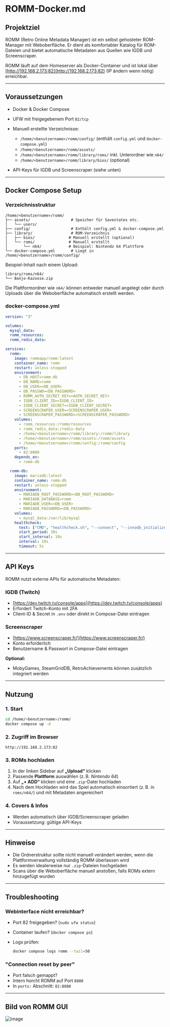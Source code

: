 # ROMM-Docker.md

## Projektziel

ROMM (Retro Online Metadata Manager) ist ein selbst gehosteter ROM-Manager mit Weboberfläche. Er dient als komfortabler Katalog für ROM-Dateien und bietet automatische Metadaten aus Quellen wie IGDB und Screenscraper.

ROMM läuft auf dem Homeserver als Docker-Container und ist lokal über [http://192.168.2.173:82](http://192.168.2.173:82) (IP ändern wenn nötig) erreichbar.

---

## Voraussetzungen

* Docker & Docker Compose
* UFW mit freigegebenem Port `82/tcp`
* Manuell erstellte Verzeichnisse:

  * `/home/<benutzername>/romm/config/` (enthält `config.yml` und `docker-compose.yml`)
  * `/home/<benutzername>/romm/assets/`
  * `/home/<benutzername>/romm/library/roms/` inkl. Unterordner wie `n64/`
  * `/home/<benutzername>/romm/library/bios/` (optional)
* API-Keys für IGDB und Screenscraper (siehe unten)

---

## Docker Compose Setup

### Verzeichnisstruktur

```text
/home/<benutzername>/romm/
├── assets/                  # Speicher für Savestates etc.
│   └── users/
├── config/                  # Enthält config.yml & docker-compose.yml
├── library/                 # ROM-Verzeichnis
│   ├── bios/               # Manuell erstellt (optional)
│   └── roms/               # Manuell erstellt
│       └── n64/            # Beispiel: Nintendo 64 Plattform
└── docker-compose.yml       # Liegt in /home/<benutzername>/romm/config/
```

Beispiel-Inhalt nach einem Upload:

```text
library/roms/n64/
└── Banjo-Kazooie.zip
```

Die Plattformordner wie `n64/` können entweder manuell angelegt oder durch Uploads über die Weboberfläche automatisch erstellt werden.

### docker-compose.yml

```yaml
version: "3"

volumes:
  mysql_data:
  romm_resources:
  romm_redis_data:

services:
  romm:
    image: rommapp/romm:latest
    container_name: romm
    restart: unless-stopped
    environment:
      - DB_HOST=romm-db
      - DB_NAME=romm
      - DB_USER=<DB_USER>
      - DB_PASSWD=<DB_PASSWORD>
      - ROMM_AUTH_SECRET_KEY=<AUTH_SECRET_KEY>
      - IGDB_CLIENT_ID=<IGDB_CLIENT_ID>
      - IGDB_CLIENT_SECRET=<IGDB_CLIENT_SECRET>
      - SCREENSCRAPER_USER=<SCREENSCRAPER_USER>
      - SCREENSCRAPER_PASSWORD=<SCREENSCRAPER_PASSWORD>
    volumes:
      - romm_resources:/romm/resources
      - romm_redis_data:/redis-data
      - /home/<benutzername>/romm/library:/romm/library
      - /home/<benutzername>/romm/assets:/romm/assets
      - /home/<benutzername>/romm/config:/romm/config
    ports:
      - 82:8080
    depends_on:
      - romm-db

  romm-db:
    image: mariadb:latest
    container_name: romm-db
    restart: unless-stopped
    environment:
      - MARIADB_ROOT_PASSWORD=<DB_ROOT_PASSWORD>
      - MARIADB_DATABASE=romm
      - MARIADB_USER=<DB_USER>
      - MARIADB_PASSWORD=<DB_PASSWORD>
    volumes:
      - mysql_data:/var/lib/mysql
    healthcheck:
      test: ["CMD", "healthcheck.sh", "--connect", "--innodb_initialized"]
      start_period: 30s
      start_interval: 10s
      interval: 10s
      timeout: 5s
```

---

## API Keys

ROMM nutzt externe APIs für automatische Metadaten:

### IGDB (Twitch)

* [https://dev.twitch.tv/console/apps](https://dev.twitch.tv/console/apps)
* Erfordert Twitch-Konto mit 2FA
* Client-ID & Secret in `.env` oder direkt in Compose-Datei eintragen

### Screenscraper

* [https://www.screenscraper.fr/](https://www.screenscraper.fr/)
* Konto erforderlich
* Benutzername & Passwort in Compose-Datei eintragen

**Optional:**

* MobyGames, SteamGridDB, RetroAchievements können zusätzlich integriert werden

---

## Nutzung

### 1. Start

```bash
cd /home/<benutzername>/romm/
docker compose up -d
```

### 2. Zugriff im Browser

```
http://192.168.2.173:82
```

### 3. ROMs hochladen

1. In der linken Sidebar auf **„Upload“** klicken
2. Passende **Plattform** auswählen (z. B. *Nintendo 64*)
3. Auf **„+ ADD“** klicken und eine `.zip`-Datei hochladen
4. Nach dem Hochladen wird das Spiel automatisch einsortiert (z. B. in `roms/n64/`) und mit Metadaten angereichert


### 4. Covers & Infos

* Werden automatisch über IGDB/Screenscraper geladen
* Voraussetzung: gültige API-Keys

---

## Hinweise

* Die Ordnerstruktur sollte nicht manuell verändert werden, wenn die Plattformverwaltung vollständig ROMM überlassen wird
* Es werden idealerweise nur `.zip`-Dateien hochgeladen
* Scans über die Weboberfläche manuell anstoßen, falls ROMs extern hinzugefügt wurden

---

## Troubleshooting

### Webinterface nicht erreichbar?

* Port 82 freigegeben? (`sudo ufw status`)
* Container laufen? (`docker compose ps`)
* Logs prüfen:

  ```bash
  docker compose logs romm --tail=50
  ```

### "Connection reset by peer"

* Port falsch gemappt?
* Intern horcht ROMM auf Port `8080`
* In `ports:` Abschnitt: `82:8080`

---

## Bild von ROMM GUI

![image](https://github.com/user-attachments/assets/8dbc4b45-fb22-426c-9642-acd08f89d094)

